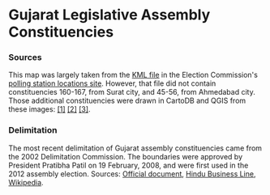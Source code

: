 # Gujarat Legislative Assembly Constituencies

### Sources
This map was largely taken from the [KML file](http://psleci.nic.in/kml/GUJARAT-AC.zip) in the Election Commission's [polling station locations site](http://psleci.nic.in/). However, that file did not contain constituencies 160-167, from Surat city, and 45-56, from Ahmedabad city. Those additional constituencies were drawn in CartoDB and QGIS from these images: [[1]](http://www.mapsofindia.com/assemblypolls/gujarat/gujarat-assembly-result.jpg) [[2]](http://www.mapsofindia.com/parliamentaryconstituencies/gujarat/images/ahmedabad-west-parliamentary-map.jpg) [[3]](https://ceo.gujarat.gov.in/AC_details.aspx?dno=22).

### Delimitation
The most recent delimitation of Gujarat assembly constituencies came from the 2002 Delimitation Commission. The boundaries were approved by President Pratibha Patil on 19 February, 2008, and were first used in the 2012 assembly election. Sources: [Official document](http://eci.nic.in/delim/Final_Publications/Gujarat/gujarat.pdf), [Hindu Business Line](http://www.thehindubusinessline.com/news/national/delimitation-might-stump-political-parties-in-2012-gujarat-polls/article3980899.ece), [Wikipedia](https://en.wikipedia.org/wiki/Delimitation_Commission_of_India).